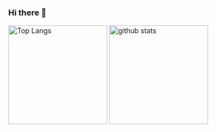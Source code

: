 ### Hi there 👋

<!--
**KeianRyu/KeianRyu** is a ✨ _special_ ✨ repository because its `README.md` (this file) appears on your GitHub profile.

Here are some ideas to get you started:

- 🔭 I’m currently working on ... Saroute Co., Ltd
- 🌱 I’m currently learning ... Python, Javascript, Kotlin ...
- 👯 I’m looking to collaborate on ...
- 🤔 I’m looking for help with ...
- 💬 Ask me about ...
- 📫 How to reach me: ...
- 😄 Pronouns: ...
- ⚡ Fun fact: ...
-->

<p align="left"> 
  <img alt="Top Langs" height="200px" src="https://github-readme-stats.vercel.app/api/top-langs/?username=KeianRyu&layout=compact&show_icons=truek&theme=shadow_green" />
  <img alt="github stats" height="200px" src="https://github-readme-stats.vercel.app/api?username=KeianRyu&show_icons=ture&count_private=true&theme=shadow_green" />
</p>
